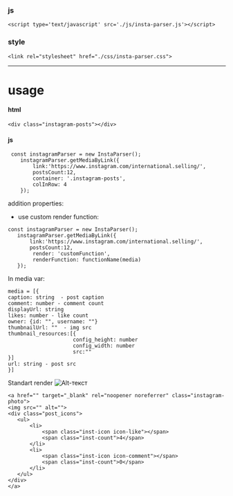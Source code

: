 

### js
```<script type='text/javascript' src='./js/insta-parser.js'></script>```
### style
```<link rel="stylesheet" href="./css/insta-parser.css">```

---
# usage
#### html
```<div class="instagram-posts"></div> ```
#### js
```
 const instagramParser = new InstaParser();
    instagramParser.getMediaByLink({
        link:'https://www.instagram.com/international.selling/',
        postsCount:12,
        container: '.instagram-posts',
        colInRow: 4
    });
```    
addition properties:
 - use custom render function: 
 ```
 const instagramParser = new InstaParser();
    instagramParser.getMediaByLink({
        link:'https://www.instagram.com/international.selling/',
        postsCount:12,
         render: 'customFunction',
         renderFunction: functionName(media)
    });
 ```
 In media var:
 ``` 
 media = [{
caption: string  - post caption
comment: number - comment count
displayUrl: string
likes: number - like count
owner: {id: "", username: ""} 
thumbnailUrl: ""  - img src
thumbnail_resources:[{
                      config_height: number
                      config_width: number
                      src:""
}] 
url: string - post src
}]
```
Standart render
 ![Alt-текст](https://github.com/sashgorych/akrona/blob/master/insta.jpg "Орк")
 ```
 <a href="" target="_blank" rel="noopener noreferrer" class="instagram-photo">
 <img src="" alt="">
 <div class="post_icons">
    <ul>
        <li>
            <span class="inst-icon icon-like"></span>
            <span class="inst-count">4</span>
        </li>
        <li>
            <span class="inst-icon icon-comment"></span>
            <span class="inst-count">0</span>
        </li>
    </ul>
</div>
</a>
```
